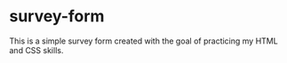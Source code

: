 # survey-form

This is a simple survey form created with the goal of practicing my HTML and CSS skills.